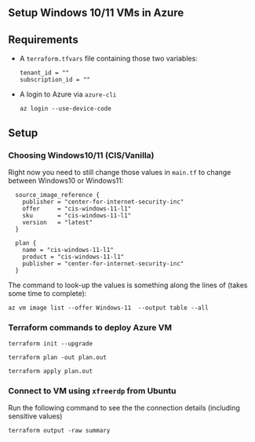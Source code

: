 ## Setup Windows 10/11 VMs in Azure

## Requirements
- A `terraform.tfvars` file containing those two variables:
  ```
  tenant_id = ""
  subscription_id = ""
  ```
- A login to Azure via `azure-cli`
  ```
  az login --use-device-code
  ```


## Setup

### Choosing Windows10/11 (CIS/Vanilla)
Right now you need to still change those values in `main.tf` to change between Windows10 or Windows11:
```
  source_image_reference {
    publisher = "center-for-internet-security-inc"
    offer     = "cis-windows-11-l1"
    sku       = "cis-windows-11-l1"
    version   = "latest"
  }

  plan {
    name = "cis-windows-11-l1"
    product = "cis-windows-11-l1"
    publisher = "center-for-internet-security-inc"
  }
```
The command to look-up the values is something along the lines of (takes some time to complete):
```
az vm image list --offer Windows-11  --output table --all
```


### Terraform commands to deploy Azure VM
```
terraform init --upgrade
```

```
terraform plan -out plan.out
```

```
terraform apply plan.out
```

### Connect to VM using `xfreerdp` from Ubuntu

Run the following command to see the the connection details (including sensitive values)
```
terraform output -raw summary
```